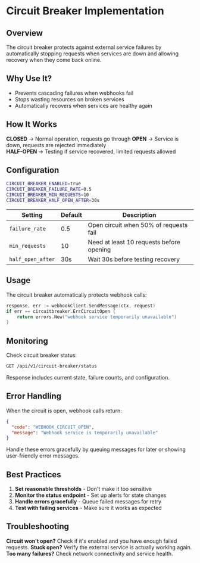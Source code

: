 # Circuit Breaker Implementation

## Overview
The circuit breaker protects against external service failures by automatically stopping requests when services are down and allowing recovery when they come back online.

## Why Use It?
- Prevents cascading failures when webhooks fail
- Stops wasting resources on broken services
- Automatically recovers when services are healthy again

## How It Works

**CLOSED** → Normal operation, requests go through
**OPEN** → Service is down, requests are rejected immediately  
**HALF-OPEN** → Testing if service recovered, limited requests allowed

## Configuration

```bash
CIRCUIT_BREAKER_ENABLED=true
CIRCUIT_BREAKER_FAILURE_RATE=0.5
CIRCUIT_BREAKER_MIN_REQUESTS=10
CIRCUIT_BREAKER_HALF_OPEN_AFTER=30s
```

| Setting | Default | Description |
|---------|---------|-------------|
| `failure_rate` | 0.5 | Open circuit when 50% of requests fail |
| `min_requests` | 10 | Need at least 10 requests before opening |
| `half_open_after` | 30s | Wait 30s before testing recovery |

## Usage

The circuit breaker automatically protects webhook calls:

```go
response, err := webhookClient.SendMessage(ctx, request)
if err == circuitbreaker.ErrCircuitOpen {
    return errors.New("webhook service temporarily unavailable")
}
```

## Monitoring

Check circuit breaker status:
```bash
GET /api/v1/circuit-breaker/status
```

Response includes current state, failure counts, and configuration.

## Error Handling

When the circuit is open, webhook calls return:
```json
{
  "code": "WEBHOOK_CIRCUIT_OPEN",
  "message": "Webhook service is temporarily unavailable"
}
```

Handle these errors gracefully by queuing messages for later or showing user-friendly error messages.

## Best Practices

1. **Set reasonable thresholds** - Don't make it too sensitive
2. **Monitor the status endpoint** - Set up alerts for state changes  
3. **Handle errors gracefully** - Queue failed messages for retry
4. **Test with failing services** - Make sure it works as expected

## Troubleshooting

**Circuit won't open?** Check if it's enabled and you have enough failed requests.
**Stuck open?** Verify the external service is actually working again.
**Too many failures?** Check network connectivity and service health.